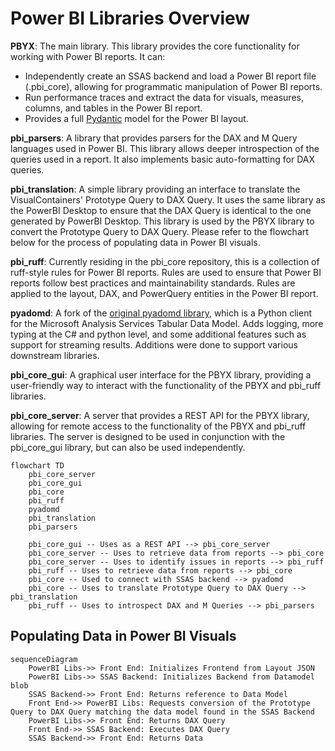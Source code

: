 # Power BI Libraries Overview

**PBYX**: The main library. This library provides the core functionality for working with Power BI reports. It can:
- Independently create an SSAS backend and load a Power BI report file (.pbi_core), allowing for programmatic manipulation of Power BI reports.
- Run performance traces and extract the data for visuals, measures, columns, and tables in the Power BI report.
- Provides a full [Pydantic](https://docs.pydantic.dev/latest/) model for the Power BI layout. 

**pbi_parsers**: A library that provides parsers for the DAX and M Query languages used in Power BI. This library allows deeper introspection of the queries used in a report. It also implements basic auto-formatting for DAX queries.

**pbi_translation**: A simple library providing an interface to translate the VisualContainers' Prototype Query to DAX Query. It uses the same library as the PowerBI Desktop to ensure that the DAX Query is identical to the one generated by PowerBI Desktop. This library is used by the PBYX library to convert the Prototype Query to DAX Query. Please refer to the flowchart below for the process of populating data in Power BI visuals.

**pbi_ruff**: Currently residing in the pbi_core repository, this is a collection of ruff-style rules for Power BI reports. Rules are used to ensure that Power BI reports follow best practices and maintainability standards. Rules are applied to the layout, DAX, and PowerQuery entities in the Power BI report.

**pyadomd**: A fork of the [original pyadomd library](https://github.com/S-C-O-U-T/Pyadomd), which is a Python client for the Microsoft Analysis Services Tabular Data Model. Adds logging, more typing at the C# and python level, and some additional features such as support for streaming results. Additions were done to support various downstream libraries.

**pbi_core_gui**: A graphical user interface for the PBYX library, providing a user-friendly way to interact with the functionality of the PBYX and pbi_ruff libraries. 

**pbi_core_server**: A server that provides a REST API for the PBYX library, allowing for remote access to the functionality of the PBYX and pbi_ruff libraries. The server is designed to be used in conjunction with the pbi_core_gui library, but can also be used independently.

```mermaid
flowchart TD
    pbi_core_server
    pbi_core_gui
    pbi_core
    pbi_ruff
    pyadomd
    pbi_translation
    pbi_parsers

    pbi_core_gui -- Uses as a REST API --> pbi_core_server
    pbi_core_server -- Uses to retrieve data from reports --> pbi_core
    pbi_core_server -- Uses to identify issues in reports --> pbi_ruff
    pbi_ruff -- Uses to retrieve data from reports --> pbi_core
    pbi_core -- Used to connect with SSAS backend --> pyadomd
    pbi_core -- Uses to translate Prototype Query to DAX Query --> pbi_translation
    pbi_ruff -- Uses to introspect DAX and M Queries --> pbi_parsers
```



## Populating Data in Power BI Visuals

```mermaid
sequenceDiagram
    PowerBI Libs->> Front End: Initializes Frontend from Layout JSON
    PowerBI Libs->> SSAS Backend: Initializes Backend from Datamodel blob
    SSAS Backend->> Front End: Returns reference to Data Model
    Front End->> PowerBI Libs: Requests conversion of the Prototype Query to DAX Query matching the data model found in the SSAS Backend
    PowerBI Libs->> Front End: Returns DAX Query
    Front End->> SSAS Backend: Executes DAX Query
    SSAS Backend->> Front End: Returns Data
```